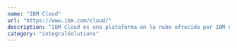 ```yaml
---
name: "IBM Cloud"
url: "https://www.ibm.com/cloud/"
description: "IBM Cloud es una plataforma en la nube ofrecida por IBM que ofrece una amplia gama de servicios de infraestructura, plataforma y aplicaciones."
category: "integralSolutions"
---
```

